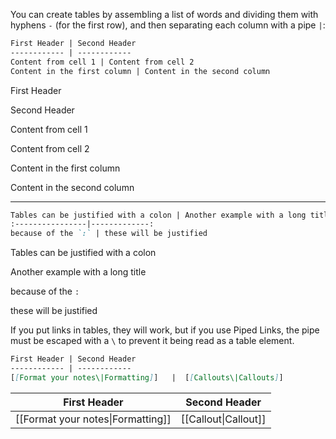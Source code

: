 You can create tables by assembling a list of words and dividing them with hyphens `-` (for the first row), and then separating each column with a pipe `|`:

```md
First Header | Second Header
------------ | ------------
Content from cell 1 | Content from cell 2
Content in the first column | Content in the second column
```

First Header

Second Header

Content from cell 1

Content from cell 2

Content in the first column

Content in the second column

---

```md
Tables can be justified with a colon | Another example with a long title
:----------------|-------------:
because of the `:` | these will be justified
```

Tables can be justified with a colon

Another example with a long title

because of the `:`

these will be justified

If you put links in tables, they will work, but if you use Piped Links, the pipe must be escaped with a `\` to prevent it being read as a table element.

```md
First Header | Second Header
------------ | ------------
[[Format your notes\|Formatting]]	|  [[Callouts\|Callouts]]
```

First Header | Second Header
-------------|---------------
[[Format your notes\|Formatting]]  | [[Callout\|Callout]]

